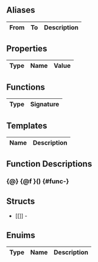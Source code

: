 # 

## Aliases

| From | To  | Description |
| ---  | --- | --- |

## Properties

| Type | Name | Value |
| ---  | ---  | --- |

## Functions

| Type | Signature |
| ---  | --- |

## Templates
| Name | Description |
| ---  | --- |

## Function Descriptions

### {@} {@f }() {#func-}

## Structs
- [[]] - 

## Enuims
| Type | Name | Description |
| ---  | ---  | --- |


